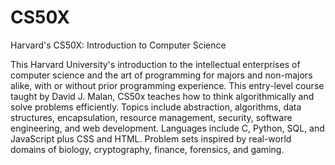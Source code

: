 # CS50X
Harvard's CS50X: Introduction to Computer Science

This Harvard University's introduction to the intellectual enterprises of computer science and the art of programming for majors and non-majors alike, with or without prior programming experience. This entry-level course taught by David J. Malan, CS50x teaches how to think algorithmically and solve problems efficiently. Topics include abstraction, algorithms, data structures, encapsulation, resource management, security, software engineering, and web development. 
Languages include C, Python, SQL, and JavaScript plus CSS and HTML. Problem sets inspired by real-world domains of biology, cryptography, finance, forensics, and gaming.
